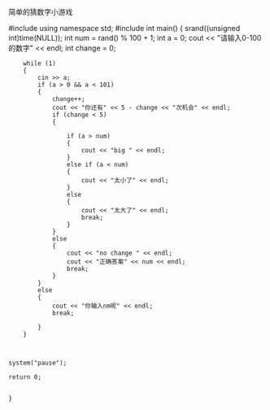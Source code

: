 
简单的猜数字小游戏


#include<iostream>
using namespace std;
#include<ctime>
int main()
{
    srand((unsigned int)time(NULL));
   int num = rand() % 100 + 1;
    int a = 0;
    cout << "请输入0-100的数字" << endl;
    int change = 0;
    
        while (1)
        {
            cin >> a;
            if (a > 0 && a < 101)
            {
                change++;
                cout << "你还有" << 5 - change << "次机会" << endl;
                if (change < 5)
                {
                  
                    if (a > num)
                    {
                        cout << "big " << endl;
                    }
                    else if (a < num)
                    {
                        cout << "太小了" << endl;
                    }
                    else
                    {
                        cout << "太大了" << endl;
                        break;
                    }
                }
                else
                {
                    cout << "no change " << endl;
                    cout << "正确答案" << num << endl;
                    break;
                }
            }
            else
            {
                cout << "你输入nm呢" << endl;
                break;
            
            }
        }
  
        
    
    system("pause");

    return 0;


    }
